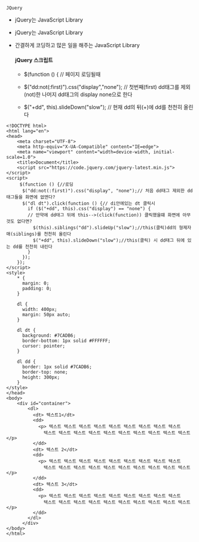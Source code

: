 ```
JQuery
```

* jQuery는 JavaScript Library

* jQuery는 JavaScript Library

* 간결하게 코딩하고
   많은 일을 해주는 JavaScript Library
   
   
   
   #### jQuery 스크립트
   
   * $(function () {  // 페이지 로딩될때
   
    * $("dd:not(:first)").css("display","none"); 
    // 첫번째(first) dd태그를 제외(not)한 나머지 dd태그의 display none으로 한다
    
    * $("+dd", this).slideDown("slow"); 
    // 현재 dd의 뒤(+)에 dd를 천천히 올린다

```
<!DOCTYPE html>
<html lang="en">
<head>
    <meta charset="UTF-8">
    <meta http-equiv="X-UA-Compatible" content="IE=edge">
    <meta name="viewport" content="width=device-width, initial-scale=1.0">
    <title>Document</title>
    <script src="https://code.jquery.com/jquery-latest.min.js"></script>
<script>
     $(function () {//로딩
      $("dd:not(:first)").css("display", "none");// 처음 dd태그 제외한 dd태그들을 화면에 없앤다?
      $("dl dt").click(function () {// di안에있는 dt 클릭시 
        if ($("+dd", this).css("display") == "none") {
        // 만약에 dd태그 뒤에 this-->(click(function)) 클릭했을떄 화면에 아무것도 없다면? 
          $(this).siblings("dd").slideUp("slow");//this(클릭)dd의 형제자매(siblings)를 천천히 올린다
          $("+dd", this).slideDown("slow");//this(클릭) 시 dd태그 뒤에 있는 dd를 천천히 내린다
        }
      });
    });
</script>
<style>
    * {
      margin: 0;
      padding: 0;
    }
 
    dl {
      width: 400px;
      margin: 50px auto;
    }
 
    dl dt {
      background: #7CADB6;
      border-bottom: 1px solid #FFFFFF;
      cursor: pointer;
    }
 
    dl dd {
      border: 1px solid #7CADB6;
      border-top: none;
      height: 300px;
    }
</style>
</head>
<body>
    <div id="container">
        <dl>
          <dt> 텍스트1</dt>
          <dd>
            <p> 텍스트 텍스트 텍스트 텍스트 텍스트 텍스트 텍스트 텍스트 텍스트
              텍스트 텍스트 텍스트 텍스트 텍스트 텍스트 텍스트 텍스트 텍스트 텍스트 </p>
          </dd>
          <dt> 텍스트 2</dt>
          <dd>
            <p> 텍스트 텍스트 텍스트 텍스트 텍스트 텍스트 텍스트 텍스트 텍스트
              텍스트 텍스트 텍스트 텍스트 텍스트 텍스트 텍스트 텍스트 텍스트 텍스트 </p>
          </dd>
          <dt> 텍스트 3</dt>
          <dd>
            <p> 텍스트 텍스트 텍스트 텍스트 텍스트 텍스트 텍스트 텍스트 텍스트
              텍스트 텍스트 텍스트 텍스트 텍스트 텍스트 텍스트 텍스트 텍스트 텍스트 </p>
          </dd>
        </dl>
      </div>
</body>
</html>
```



